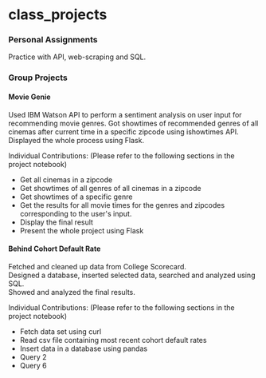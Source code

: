 # class_projects

### Personal Assignments
Practice with API, web-scraping and SQL.

### Group Projects

#### Movie Genie

Used IBM Watson API to perform a sentiment analysis on user input for recommending movie genres. 
Got showtimes of recommended genres of all cinemas after current time in a specific zipcode using ishowtimes API. 
Displayed the whole process using Flask. 

Individual Contributions: (Please refer to the following sections in the project notebook)
 * Get all cinemas in a zipcode
 * Get showtimes of all genres of all cinemas in a zipcode
 * Get showtimes of a specific genre
 * Get the results for all movie times for the genres and zipcodes corresponding to the user's input.
 * Display the final result
 * Present the whole project using Flask

#### Behind Cohort Default Rate

Fetched and cleaned up data from College Scorecard.   
Designed a database, inserted selected data, searched and analyzed using SQL.    
Showed and analyzed the final results.   
 
Individual Contributions: (Please refer to the following sections in the project notebook)
 * Fetch data set using curl
 * Read csv file containing most recent cohort default rates
 * Insert data in a database using pandas
 * Query 2
 * Query 6
